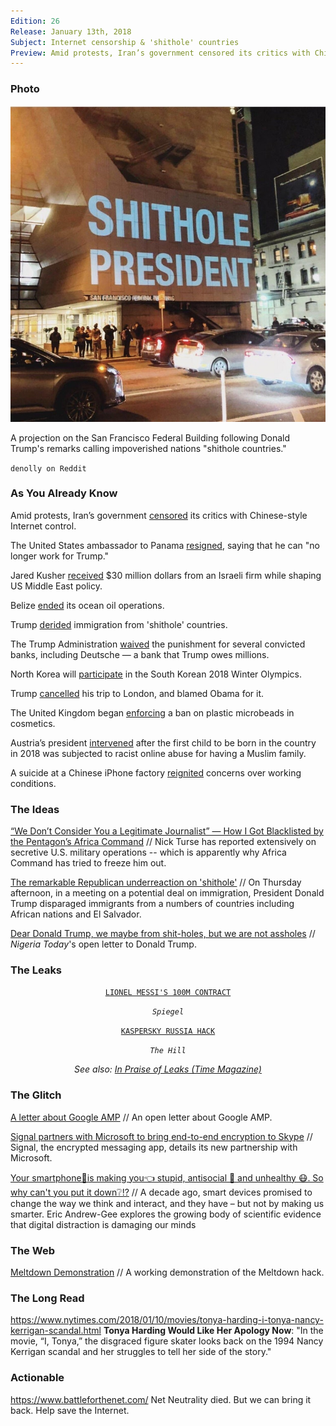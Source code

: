 ```yaml
---
Edition: 26
Release: January 13th, 2018
Subject: Internet censorship & 'shithole' countries
Preview: Amid protests, Iran’s government censored its critics with Chinese-style Internet control.
---
```


### Photo

![president.jpg](president.jpg)

A projection on the San Francisco Federal Building following Donald Trump's remarks calling impoverished nations "shithole countries."

`denolly on Reddit`

### As You Already Know
Amid protests, Iran’s government [censored](https://theintercept.com/2018/01/13/iran-protests-internet-censorship/) its critics with Chinese-style Internet control.

The United States ambassador to Panama [resigned](https://www.independent.co.uk/news/world/americas/us-ambassador-panama-resigns-donald-trump-john-feeley-not-work-president-a8156116.html), saying that he can "no longer work for Trump."

Jared Kusher [received](https://www.commondreams.org/news/2018/01/08/kushner-under-fire-receiving-30m-israeli-firm-while-shaping-middle-east-policy) $30 million dollars from an Israeli firm while shaping US Middle East policy.

Belize [ended](https://www.ecowatch.com/belize-offshore-drilling-wwf-2522728566.html) its ocean oil operations.

Trump [derided](https://www.washingtonpost.com/politics/trump-attacks-protections-for-immigrants-from-shithole-countries-in-oval-office-meeting/2018/01/11/bfc0725c-f711-11e7-91af-31ac729add94_story.html) immigration from 'shithole' countries.

The Trump Administration [waived](http://www.ibtimes.com/political-capital/trump-administration-waives-punishment-convicted-banks-including-deutsche-which) the punishment for several convicted banks, including Deutsche — a bank that Trump owes millions.

North Korea will [participate](https://www.ctvnews.ca/world/north-korea-taking-part-in-south-korean-olympics-after-talks-1.3751239) in the South Korean 2018 Winter Olympics.

Trump [cancelled](https://www.independent.co.uk/news/world/americas/us-politics/trump-trip-visit-cancelled-uk-britain-embassy-opening-latest-news-updates-a8154716.html) his trip to London, and blamed Obama for it.

The United Kingdom began [enforcing](https://www.theguardian.com/environment/2018/jan/09/plastic-microbeads-ban-enters-force-in-uk) a ban on plastic microbeads in cosmetics.

Austria’s president [intervened](http://www.telegraph.co.uk/news/2018/01/07/president-steps-islamophobic-abuse-austrias-new-year-baby/) after the first child to be born in the country in 2018 was subjected to racist online abuse for having a Muslim family.

A suicide at a Chinese iPhone factory [reignited](http://www.telegraph.co.uk/news/2018/01/07/suicide-chinese-iphone-factory-reignites-concern-working-conditions/) concerns over working conditions.



### The Ideas

[“We Don’t Consider You a Legitimate Journalist” — How I Got Blacklisted by the Pentagon’s Africa Command](https://theintercept.com/2018/01/13/we-dont-consider-you-a-legitimate-journalist-how-i-got-blacklisted-by-the-pentagons-africa-command/) // Nick Turse has reported extensively on secretive U.S. military operations -- which is apparently why Africa Command has tried to freeze him out.

[The remarkable Republican underreaction on 'shithole'](http://www.cnn.com/2018/01/12/politics/shithole-comment-republican-reaction/index.html) // On Thursday afternoon, in a meeting on a potential deal on immigration, President Donald Trump disparaged immigrants from a numbers of countries including African nations and El Salvador.

[Dear Donald Trump, we maybe from shit-holes, but we are not assholes](http://www.nigeriatoday.ng/2018/01/dear-donald-trump-we-maybe-from-shit-holes-but-we-are-not-assholes/) // _Nigeria Today_'s open letter to Donald Trump.

### The Leaks

<center>

[`LIONEL MESSI'S 100M CONTRACT`](http://www.spiegel.de/international/world/football-leaks-lionel-messi-s-100-million-euro-contract-a-1187549.html)

*`Spiegel`*

[`KASPERSKY RUSSIA HACK`](https://finance.yahoo.com/news/experts-link-nsa-leaks-shadow-brokers-russia-kaspersky-144840962.html)

*`The Hill`*

_See also: [In Praise of Leaks (Time Magazine)](http://time.com/5098422/in-praise-of-leaks/)_

</center>

### The Glitch
[A letter about Google AMP](http://ampletter.org/) // An open letter about Google AMP.

[Signal partners with Microsoft to bring end-to-end encryption to Skype](https://signal.org/blog/skype-partnership/) // Signal, the encrypted messaging app, details its new partnership with Microsoft.

[Your smartphone📱is making you👈 stupid, antisocial 🙅 and unhealthy 😷. So why can't you put it down❔⁉️](https://www.theglobeandmail.com/technology/your-smartphone-is-making-you-stupid/article37511900/) // A decade ago, smart devices promised to change the way we think and interact, and they have – but not by making us smarter. Eric Andrew-Gee explores the growing body of scientific evidence that digital distraction is damaging our minds

### The Web

[Meltdown Demonstration](https://github.com/IAIK/meltdown/) // A working demonstration of the Meltdown hack.

### The Long Read
https://www.nytimes.com/2018/01/10/movies/tonya-harding-i-tonya-nancy-kerrigan-scandal.html **Tonya Harding Would Like Her Apology Now**: "In the movie, “I, Tonya,” the disgraced figure skater looks back on the 1994 Nancy Kerrigan scandal and her struggles to tell her side of the story."

### Actionable
https://www.battleforthenet.com/ Net Neutrality died. But we can bring it back. Help save the Internet.
